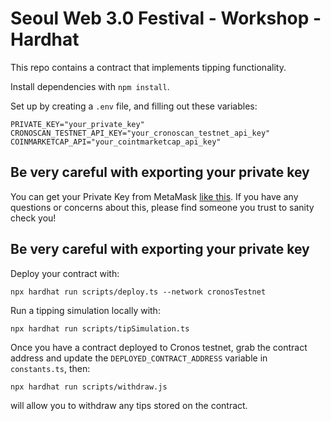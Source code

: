 # Seoul Web 3.0 Festival - Workshop - Hardhat

This repo contains a contract that implements tipping functionality.

Install dependencies with `npm install`.

Set up by creating a `.env` file, and filling out these variables:

```
PRIVATE_KEY="your_private_key"
CRONOSCAN_TESTNET_API_KEY="your_cronoscan_testnet_api_key"
COINMARKETCAP_API="your_cointmarketcap_api_key"
```

## Be very careful with exporting your private key

You can get your Private Key from MetaMask [like this](https://metamask.zendesk.com/hc/en-us/articles/360015289632-How-to-Export-an-Account-Private-Key).
If you have any questions or concerns about this, please find someone you trust to sanity check you!

## Be very careful with exporting your private key

Deploy your contract with:

```
npx hardhat run scripts/deploy.ts --network cronosTestnet
```

Run a tipping simulation locally with:

```
npx hardhat run scripts/tipSimulation.ts
```

Once you have a contract deployed to Cronos testnet, grab the contract address and update the `DEPLOYED_CONTRACT_ADDRESS` variable in `constants.ts`, then:

```
npx hardhat run scripts/withdraw.js
```

will allow you to withdraw any tips stored on the contract.
